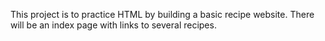 This project is to practice HTML by building a basic recipe website.
There will be an index page with links to several recipes.